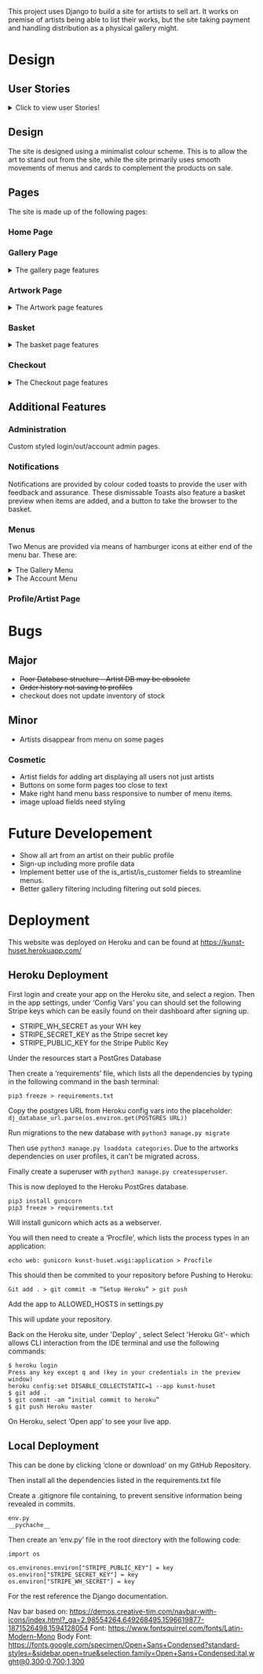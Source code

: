 This project uses Django to build a site for artists to sell art. It works on premise of artists being able to list their works, but the site taking payment and handling distribution as a physical gallery might.
# Design
## User Stories
<details>
  <summary>Click to view user Stories!</summary>

|   Id          	|   As a/an    	|   I want to be able to:                           	|   So I can                                                           	|
|---------------	|--------------	|---------------------------------------------------	|----------------------------------------------------------------------	|
|   Admin       	|              	|                                                   	|                                                                      	|
| 1             	|   Artist     	|   add work                                        	|   Add info and image of work                                         	|
| 2             	|   Artist     	|   edit work                                       	|   Edit info and image of work                                        	|
| 3             	|   Artist     	|   Remove work                                     	|   Remove info and image of work                                      	|
| 4             	|   Artist     	|   sell work                                       	|   Add info and image of work                                         	|
| 5             	|   Artist     	|   create a profile                                	|   Add info/create a portal about myself                              	|
|   Browsing    	|              	|                                                   	|                                                                      	|
| 6             	|   Buyers     	|   Can browse/look for work                        	|    To see an array of available works                                	|
| 7             	|   Buyers     	|   Can view details                                	|   To see more info about the piece of work                           	|
| 8             	|   Buyers     	|   Can view info about artist                      	|   To find pieces of work                                             	|
| 9             	|   Buyers     	|   Can search/filter                               	|   To find work by criteria                                           	|
|   Accounts    	|              	|                                                   	|                                                                      	|
| 10            	|   Buyer      	|   Can make account                                	|    Create an account to access history of purchases/save information 	|
| 11            	|   Artist     	|   Can make account                                	|    To manage profile information and see a history of works sold     	|
| 12            	|   Buyer      	|   Can edit account                                	|    To update info                                                    	|
| 13            	|   Artist     	|   Can edit account                                	|    To update info                                                    	|
| 14            	|   Buyer      	|   Can delete account                              	|    To remove info                                                    	|
| 15            	|   Artist     	|   Can delete account                              	|    To remove info                                                    	|
|   Purchasing  	|              	|                                                   	|                                                                      	|
| 16            	|   Buyer      	|   Can complete a payment                          	|    securely complete a Strip transaction                             	|
| 17            	|   Buyer      	|   Can view purchase details/total before payment  	|    ensure purchase details are correct                               	|
| 18            	|   Buyer      	|   Can provide shipping details                    	|    input correct info                                                	|
| 19            	|   Buyer      	|   View a puchase history                          	|                                                                      	|
| 20            	|   Artist     	|   View a history of items sold                    	|                                                                      	|
</details>


## Design
The site is designed using a minimalist colour scheme. This is to allow the art to stand out from the site, while the site primarily uses smooth movements of menus and cards to complement the products on sale.

## Pages
The site is made up of the following pages:

### Home Page

### Gallery Page

<details>
  <summary> The gallery page features</summary> 

- a gallery view of cards of the art
    - filterable ascending or descending by
        - price, 
        - title, 
        - artist, 
        - category
    - Searchable by
        - description, 
        - title, 
        - artist, 
        - medium
    - The search and filter provides feedback about what search terms have been used, how many items are returned, and provides a reset button.
- The cards feature: 
    - a cropped window into the artwork
    - a badge displaying the price, or "Sold" if the piece has been sold 
- On hover the cards additionally show: 
    - the title 
    - artist of the piece.
- Clicking on the card takes one to the Detail page of the art.
- A back to top button is provided for easy navigation.


</details>


### Artwork Page

<details>
  <summary> The Artwork page features</summary> 

- an overview of the piece
    - A clickable thumbnail of the piece
        - This opens a full screen view in a new tab
    - title, 
    - artist,
    - year/date produced, 
    - description, 
    - medium, 
    - dimensions/weight/duration as relevant 
    - quantity available
 - if the piece is available to buy:
    - A field to add a quantity to cart, limited by the quantity available
    - A button back to the gallery
 - if the piece has been sold
     - A button back to the gallery

</details>

### Basket
<details>
  <summary> The basket page features</summary> 

If there is nothing in the basket, text indicates the basket is empty and a button is provided to take the viewer back to the gallery.
If the basket holds contents the display provides:
- A summary of
    - sub total
    - shipping
    - VAT/sales tax
    - Grand Total
- an overview of the pieces in the basket displayed as cards similar to those in the Gallery view so the view has a visual ideas of artworks in the basket, however with the following changes:
    - A remove button to remove from basket
    - quantity and total price shown on the card
    - title,
    - artist
    - medium 
    - the cards aren't clickable other than the remove button.
 - The page features buttons to checkout, or return to gallery.

</details>

### Checkout

<details>
  <summary> The Checkout page features</summary> 

- A summary of
    - sub total
    - shipping
    - VAT/sales tax
    - Grand Total
- an overview of the pieces in the basket displayed as cards exactly as shown in the basket view, however with remove button removed.
    - A 3 step slider for input of:
        - contact details on slide
        - shipping details on second page
            - with an option to store if logged in,
                - or otherwise providing a log-in or register link
        - payment details on the third page.
        - An order summary presented after checkout
        - Defensive design that ensures an order is created from return stripe webhook, in the case of a failure on the front end to create an order.

</details>

## Additional Features
### Administration
Custom styled login/out/account admin pages.

### Notifications
Notifications are provided by colour coded toasts to provide the user with feedback and assurance. These dismissable Toasts also feature a basket preview when items are added, and a button to take the browser to the basket.

### Menus
Two Menus are provided via means of hamburger icons at either end of the menu bar. These are:
<details>
  <summary> The Gallery Menu</summary> 

This provides navigation of the art related elements with filters for categories, direct links to artists profiles, home and the unfiltered gallery.

</details>

<details>
  <summary> The Account Menu</summary> 

This provides navigation of the account and purchasing related elements and displays:
 - for non-logged in users:
    - login/register options
    - basket total and link
 - for logged in users:
    - account management
    - logout option
    - basket total and link
 - for superusers:
    - Administration portal
    - account management
    - logout option
    - basket total and link

</details>

### Profile/Artist Page

# Bugs
## Major
 - ~~Poor Database structure - Artist DB may be obsolete~~
 - ~~Order history not saving to profiles~~
 - checkout does not update inventory of stock

## Minor
- Artists disappear from menu on some pages

### Cosmetic
- Artist fields for adding art displaying all users not just artists
- Buttons on some form pages too close to text
- Make right hand menu bass responsive to number of menu items.
- image upload fields need styling


# Future Developement
 - Show all art from an artist on their public profile
 - Sign-up including more profile data
 - Implement better use of the is_artist/is_customer fields to streamline menus.
 - Better gallery filtering including filtering out sold pieces.



# Deployment
This website was deployed on Heroku and can be found at https://kunst-huset.herokuapp.com/

## Heroku Deployment
First login and create your app on the Heroku site, and select a region. Then in the app settings, under ‘Config Vars’ you can should set the following Stripe keys which can be easily found on their dashboard after signing up.
- STRIPE_WH_SECRET as your WH key
- STRIPE_SECRET_KEY as the Stripe secret key 
- STRIPE_PUBLIC_KEY for the Stripe Public Key

Under the resources start a PostGres Database

Then create a ‘requirements’ file, which lists all the dependencies by typing in the following command in the bash terminal:

```
pip3 freeze > requirements.txt
```

Copy the postgres URL from Heroku config vars into the placeholder: ```dj_database_url.parse(os.environ.get(POSTGRES URL))```

Run migrations to the new database with ```python3 manage.py migrate```

Then use ```python3 manage.py loaddata categories```. Due to the artworks dependencies on user profiles, it can't be migrated across.

Finally create a superuser with ```python3 manage.py createsuperuser```.

This is now deployed to the Heroku PostGres database.

```
pip3 install gunicorn
pip3 freeze > requirements.txt
```

Will install gunicorn which acts as a webserver.

You will then need to create a ‘Procfile’, which lists the process types in an application:

```
echo web: gunicorn kunst-huset.wsgi:application > Procfile
```
This should then be commited to your repository before Pushing to Heroku:
```
Git add . > git commit -m “Setup Heroku” > git push
```
Add the app to ALLOWED_HOSTS in settings.py

This will update your repository.


Back on the Heroku site, under 'Deploy' , select Select 'Heroku Git'- which allows CLI interaction from the IDE terminal and use the following commands:
```
$ heroku login 
Press any key except q and (key in your credentials in the preview window)
heroku config:set DISABLE_COLLECTSTATIC=1 --app kunst-huset
$ git add .
$ git commit -am “initial commit to heroku”
$ git push Heroku master
```


On Heroku, select ‘Open app’ to see your live app.

## Local Deployment
This can be done by clicking ‘clone or download’ on my GitHub Repository.

Then install all the dependencies listed in the requirements.txt file

Create a .gitignore file containing, to prevent sensitive information being revealed in commits.
```
env.py
__pychache__
```
Then create an ‘env.py’ file in the root directory with the following code:
```
import os

os.environos.environ["STRIPE_PUBLIC_KEY"] = key
os.environ["STRIPE_SECRET_KEY"] = key
os.environ["STRIPE_WH_SECRET"] = key
```

For the rest reference the Django documentation.



Nav bar based on: https://demos.creative-tim.com/navbar-with-icons/index.html?_ga=2.98554264.649268495.1596619877-1871526498.1594128054
Font: https://www.fontsquirrel.com/fonts/Latin-Modern-Mono
Body Font: https://fonts.google.com/specimen/Open+Sans+Condensed?standard-styles=&sidebar.open=true&selection.family=Open+Sans+Condensed:ital,wght@0,300;0,700;1,300
